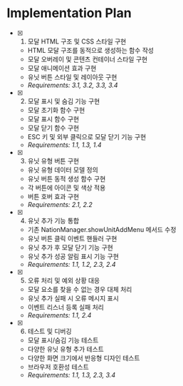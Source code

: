 # Implementation Plan

- [x] 1. 모달 HTML 구조 및 CSS 스타일 구현
  - HTML 모달 구조를 동적으로 생성하는 함수 작성
  - 모달 오버레이 및 콘텐츠 컨테이너 스타일 구현
  - 모달 애니메이션 효과 구현
  - 유닛 버튼 스타일 및 레이아웃 구현
  - _Requirements: 3.1, 3.2, 3.3, 3.4_

- [x] 2. 모달 표시 및 숨김 기능 구현
  - 모달 초기화 함수 구현
  - 모달 표시 함수 구현
  - 모달 닫기 함수 구현
  - ESC 키 및 외부 클릭으로 모달 닫기 기능 구현
  - _Requirements: 1.1, 1.3, 1.4_

- [x] 3. 유닛 유형 버튼 구현
  - 유닛 유형 데이터 모델 정의
  - 유닛 버튼 동적 생성 함수 구현
  - 각 버튼에 아이콘 및 색상 적용
  - 버튼 호버 효과 구현
  - _Requirements: 2.1, 2.2_

- [x] 4. 유닛 추가 기능 통합
  - 기존 NationManager.showUnitAddMenu 메서드 수정
  - 유닛 버튼 클릭 이벤트 핸들러 구현
  - 유닛 추가 후 모달 닫기 기능 구현
  - 유닛 추가 성공 알림 표시 기능 구현
  - _Requirements: 1.1, 1.2, 2.3, 2.4_

- [x] 5. 오류 처리 및 예외 상황 대응
  - 모달 요소를 찾을 수 없는 경우 대체 처리
  - 유닛 추가 실패 시 오류 메시지 표시
  - 이벤트 리스너 등록 실패 처리
  - _Requirements: 1.1, 2.4_

- [x] 6. 테스트 및 디버깅
  - 모달 표시/숨김 기능 테스트
  - 다양한 유닛 유형 추가 테스트
  - 다양한 화면 크기에서 반응형 디자인 테스트
  - 브라우저 호환성 테스트
  - _Requirements: 1.1, 1.3, 2.3, 3.4_